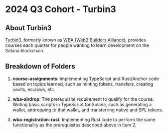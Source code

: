 # 2024 Q3 Cohort - Turbin3

## About Turbin3

[Turbin3](https://turbin3.com/), formerly known as [WBA (Web3 Builders Alliance)](https://www.web3builders.dev/), provides courses each quarter for people wanting to learn development on the Solana blockchain.

## Breakdown of Folders

1. **course-assignments**: Implementing TypeScript and Rust/Anchor code based on topics learned, such as minting tokens, transfers, creating vaults, escrows, etc.

2. **wba-airdrop**: The prerequisite requirement to qualify for the course. Writing basic scripts in TypeScript for Solana, such as generating a wallet, airdropping to that wallet, and transferring native and SPL tokens.

3. **wba-registration-rust**: Implementing Rust code to perform the same functionality as the prerequisites described above in item 2.
